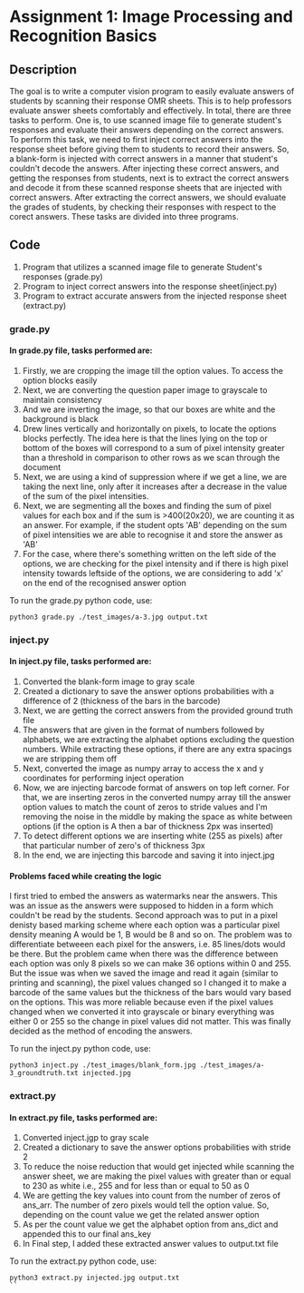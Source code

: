 # Assignment 1: Image Processing and Recognition Basics

## Description

The goal is to write a computer vision program to easily evaluate answers of students by scanning their response OMR sheets. This is to help professors evaluate answer sheets comfortably and effectively. In total, there are three tasks to perform. One is, to use scanned image file to generate student's responses and evaluate their answers depending on the correct answers. To perform this task, we need to first inject correct answers into the response sheet before giving them to students to record their answers. So, a blank-form is injected with correct answers in a manner that student's couldn't decode the answers. After injecting these correct answers, and getting the responses from students, next is to extract the correct answers and decode it from these scanned response sheets that are injected with correct answers. After extracting the correct answers, we should evaluate the grades of students, by checking their responses with respect to the corect answers. These tasks are divided into three programs.


## Code

1. Program that utilizes a scanned image file to generate Student's responses (grade.py)
2. Program to inject correct answers into the response sheet(inject.py)
3. Program to extract accurate answers from the injected response sheet (extract.py)


### grade.py

#### In grade.py file, tasks performed are:
1. Firstly, we are cropping the image till the option values. To access the option blocks easily
2. Next, we are converting the question paper image to grayscale to maintain consistency
3. And we are inverting the image, so that our boxes are white and the background is black
4. Drew lines vertically and horizontally on pixels, to locate the options blocks perfectly. The idea here is that the lines lying on the top or bottom of the boxes will correspond to a sum of pixel intensity greater than a threshold in comparison to other rows as we scan through the document
5. Next, we are using a kind of suppression where if we get a line, we are taking the next line, only after it increases after a decrease in the value of the sum of the pixel intensities.
6. Next, we are segmenting all the boxes and finding the sum of pixel values for each box and if the sum is >400(20x20), we are counting it as an answer.
For example, if the student opts 'AB' depending on the sum of pixel intensities we are able to recognise it and store the answer as 'AB'
7. For the case, where there's something written on the left side of the options, we are checking for the pixel intensity and if there is high pixel intensity towards leftside of the options, we are considering to add 'x' on the end of the recognised answer option

To run the grade.py python code, use:
```
python3 grade.py ./test_images/a-3.jpg output.txt
```


### inject.py

#### In inject.py file, tasks performed are:
1. Converted the blank-form image to gray scale
2. Created a dictionary to save the answer options probabilities with a difference of 2 (thickness of the bars in the barcode)
3. Next, we are getting the correct answers from the provided ground truth file
4. The answers that are given in the format of numbers followed by alphabets, we are extracting the alphabet options excluding the question numbers. While extracting these options, if there are any extra spacings we are stripping them off
5. Next, converted the image as numpy array to access the x and y coordinates for performing inject operation
6. Now, we are injecting barcode format of answers on top left corner. For that, we are inserting zeros in the converted numpy array till the answer option values to match the count of zeros to stride values and I'm removing the noise in the middle by making the space as white between options (if the option is A then a bar of thickness 2px was inserted)
7. To detect different options we are inserting white (255 as pixels) after that particular number of zero's of thickness 3px
8. In the end, we are injecting this barcode and saving it into inject.jpg

#### Problems faced while creating the logic

I first tried to embed the answers as watermarks near the answers. This was an issue as the answers were supposed to hidden in a form which couldn't be read by the students. Second approach was to put in a pixel denisty based marking scheme where each option was a particular pixel density meaning A would be 1, B would be 8 and so on. The problem was to differentiate betweeen each pixel for the answers, i.e. 85 lines/dots would be there. But the problem came when there was the difference between each option was only 8 pixels so we can make 36 options within 0 and 255. But the issue was when we saved the image and read it again (similar to printing and scanning), the pixel values changed so I changed it to make a barcode of the same values but the thickness of the bars would vary based on the options. This was more reliable because even if the pixel values changed when we converted it into grayscale or binary everything was either 0 or 255 so the change in pixel values did not matter. This was finally decided as the method of encoding the answers.

To run the inject.py python code, use:
```
python3 inject.py ./test_images/blank_form.jpg ./test_images/a-3_groundtruth.txt injected.jpg
```


### extract.py

#### In extract.py file, tasks performed are:
1. Converted inject.jgp to gray scale
2. Created a dictionary to save the answer options probabilities with stride 2
3. To reduce the noise reduction that would get injected while scanning the answer sheet, we are making the pixel values with greater than or equal to 230 as white i.e., 255 and for less than or equal to 50 as 0
4. We are getting the key values into count from the number of zeros of ans_arr. The number of zero pixels would tell the option value. So, depending on the count value we get the related answer option
5. As per the count value we get the alphabet option from ans_dict and appended this to our final ans_key
6. In Final step, I added these extracted answer values to output.txt file

To run the extract.py python code, use:
```
python3 extract.py injected.jpg output.txt
``
